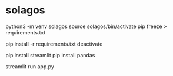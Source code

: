 # solagos

python3 -m venv solagos
source solagos/bin/activate
pip freeze > requirements.txt

pip install -r requirements.txt
deactivate

pip install streamlit
pip install pandas

 streamlit run app.py